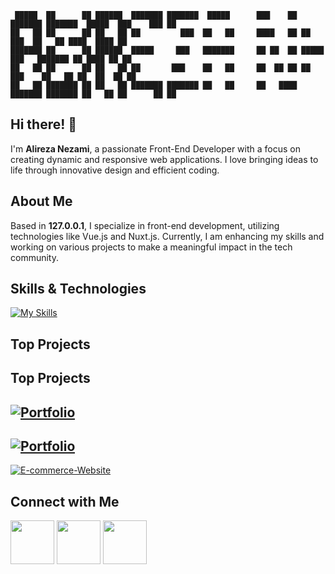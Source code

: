 ```
 █████  ██      ██ ██████  ███████ ███████  █████      ███    ██ ███████ ███████  █████  ███    ███ ██ 
██   ██ ██      ██ ██   ██ ██         ███  ██   ██     ████   ██ ██         ███  ██   ██ ████  ████ ██ 
███████ ██      ██ ██████  █████     ███   ███████     ██ ██  ██ █████     ███   ███████ ██ ████ ██ ██ 
██   ██ ██      ██ ██   ██ ██       ███    ██   ██     ██  ██ ██ ██       ███    ██   ██ ██  ██  ██ ██ 
██   ██ ███████ ██ ██   ██ ███████ ███████ ██   ██     ██   ████ ███████ ███████ ██   ██ ██      ██ ██ 
```                                                                                                       
                                                                                                       
## Hi there! 👋

I'm **Alireza Nezami**, a passionate Front-End Developer with a focus on creating dynamic and responsive web applications. I love bringing ideas to life through innovative design and efficient coding.

## About Me

Based in **127.0.0.1**, I specialize in front-end development, utilizing technologies like Vue.js and Nuxt.js. Currently, I am enhancing my skills and working on various projects to make a meaningful impact in the tech community.

## Skills & Technologies

[![My Skills](https://skillicons.dev/icons?i=js,vue,nuxtjs,tailwind&perline=8)](https://skillicons.dev)

## Top Projects

## Top Projects

[![Portfolio](https://github-readme-stats.vercel.app/api/pin/?username=alirezanezami1&repo=Portfolio&theme=dark)](https://github.com/alirezanezami1/Portfolio)
----
[![Portfolio](https://github-readme-stats.vercel.app/api/pin/?username=alirezanezami1&repo=spotify-clone&theme=dark)](https://github.com/alirezanezami1/spotify-clone)
---
[![E-commerce-Website](https://github-readme-stats.vercel.app/api/pin/?username=alirezanezami1&repo=E-commerce-template&theme=dark)](https://github.com/alirezanezami1/E-commerce-template)



## Connect with Me


[<img src="https://img.icons8.com/?size=100&id=k4jADXhS5U1t&format=png&color=000000" style="width:70px">](https://t.me/itsarn01)
[<img src="https://img.icons8.com/?size=100&id=xLIkjgcmFOsC&format=png&color=000000" style="width:70px">](mailto:nezamialireza1022@gmail.com?subject=)
[<img src="https://img.icons8.com/?size=100&id=MR3dZdlA53te&format=png&color=000000" style="width:70px">](https://www.linkedin.com/in/alirezanezami1)
